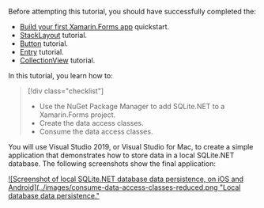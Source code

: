 Before attempting this tutorial, you should have successfully completed the:

- [Build your first Xamarin.Forms app](~/get-started/first-app/index.md) quickstart.
- [StackLayout](~/get-started/tutorials/stacklayout/index.yml) tutorial.
- [Button](~/get-started/tutorials/button/index.yml) tutorial.
- [Entry](~/get-started/tutorials/entry/index.yml) tutorial.
- [CollectionView](~/get-started/tutorials/collectionview/index.yml) tutorial.

In this tutorial, you learn how to:

> [!div class="checklist"]
>
> - Use the NuGet Package Manager to add SQLite.NET to a Xamarin.Forms project.
> - Create the data access classes.
> - Consume the data access classes.

You will use Visual Studio 2019, or Visual Studio for Mac, to create a simple application that demonstrates how to store data in a local SQLite.NET database. The following screenshots show the final application:

[![Screenshot of local SQLite.NET database data persistence, on iOS and Android](../images/consume-data-access-classes-reduced.png "Local database data persistence."](../images/consume-data-access-classes-large.png#lightbox "Local database data persistence")
